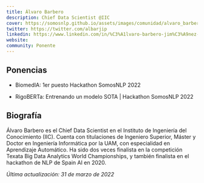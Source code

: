 ```yaml
---
title: Álvaro Barbero
description: Chief Data Scientist @IIC
cover: https://somosnlp.github.io/assets/images/comunidad/alvaro_barbero.jpg
twitter: https://twitter.com/albarjip
linkedin: https://www.linkedin.com/in/%C3%A1lvaro-barbero-jim%C3%A9nez-6056005/
website: 
community: Ponente
---
```


## Ponencias

- BiomedIA: 1er puesto Hackathon SomosNLP 2022

<EventSummary
    description="BiomedIA fue el proyecto ganador de nuestro hackathon de PLN en español orientado a los Objetivos de Desarrollo Sostenible.
    BiomedIA genera, con gran precisión, respuestas a preguntas abiertas sobre biomedicina, formuladas tanto de manera escrita como oral."
    poster=""
    video="https://www.youtube.com/embed/fOQLPuXewzE"
/>

- RigoBERTa: Entrenando un modelo SOTA | Hackathon SomosNLP 2022

<EventSummary
    description="En esta charla hablaremos sobre RigoBERTa, el modelo de lenguaje del español que hemos construido en el IIC, y con el que hemos logrado superar el estado del arte en un benchmark de tareas diversas de PLN. Comentaremos algunos de los detalles de tratamiento de corpus y de entrenamiento del modelo que fueron necesarios para conseguir este hito, y presentaremos una comparativa contra los modelos del lenguaje español más exitosos hasta la fecha."
    poster="https://somosnlp.github.io/assets/images/evento_iic.png"
    video="https://www.youtube.com/embed/3OhArr1R2Lw"
/>

## Biografía

Álvaro Barbero es el Chief Data Scientist en el Instituto de Ingeniería del Conocimiento (IIC). Cuenta con titulaciones de Ingeniero Superior, Máster y Doctor en Ingeniería Informática por la UAM, con especialidad en Aprendizaje Automático. Ha sido dos veces finalista en la competición Texata Big Data Analytics World Championships, y también finalista en el hackathon de NLP de Spain AI en 2020.

*Última actualización: 31 de marzo de 2022*
